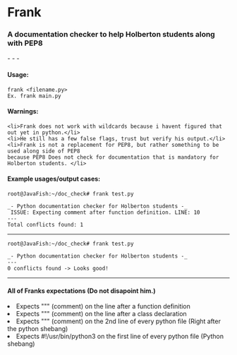 <h1>Frank</h1>
<h3>A documentation checker to help Holberton students along with PEP8</h3>
-   -   -
<h4>Usage:</h4> 

	frank <filename.py>
	Ex. frank main.py

<h4>Warnings:</h4> 
	
	<li>Frank does not work with wildcards because i havent figured that out yet in python.</li>
	<li>He still has a few false flags, trust but verify his output.</li>
	<li>Frank is not a replacement for PEP8, but rather something to be used along side of PEP8
	because PEP8 Does not check for documentation that is mandatory for Holberton students. </li>

<h4>Example usages/output cases:</h4> 

	root@JavaFish:~/doc_check# frank test.py 

	_- Python documentation checker for Holberton students -_
	 ISSUE: Expecting comment after function definition. LINE: 10
	---
	Total conflicts found: 1

-----------------------------
	root@JavaFish:~/doc_check# frank test.py 

	_- Python documentation checker for Holberton students -_
	---
	0 conflicts found -> Looks good!

-----------------------------

<h4>All of Franks expectations (Do not disapoint him.)</h4> 
<li>Expects """ (comment) on the line after a function definition</li>
<li>Expects """ (comment) on the line after a class declaration</li>
<li>Expects """ (comment) on the 2nd line of every python file (Right after the python shebang)</li>
<li>Expects #!/usr/bin/python3 on the first line of every python file (Python shebang)</li>
